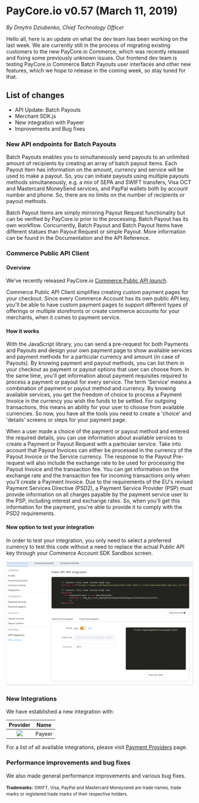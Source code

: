 # **PayCore.io v0.57 (March 11, 2019)**

*By Dmytro Dziubenko, Chief Technology Officer*

Hello all, here is an update on what the dev team has been working on the last week. We are currently still in the process of migrating existing customers to the new  PayCore.io Commerce, which was recently released and fixing some previously unknown issues. Our frontend dev team is testing PayCore.io Commerce Batch Payouts user interfaces and other new features, which we hope to release in the coming week, so stay tuned for that.

## List of changes

-   API Update: Batch Payouts
-   Merchant SDK.js
-   New integration with Payeer
-   Improvements and Bug fixes

### New API endpoints for Batch Payouts

Batch Payouts enables you to simultaneously send payouts to an unlimited amount of recipients by creating an array of batch payout items. Each Payout Item has information on the amount, currency and service will be used to make a payout. So, you can initiate payouts using multiple payouts methods simultaneously, e.g. a mix of SEPA and SWIFT transfers, Visa OCT and Mastercard MoneySend services, and PayPal wallets both by account number and phone. So, there are no limits on the number of recipients or payout methods.

Batch Payout Items are simply mirroring Payout Request functionality but can be verified by  PayCore.io prior to the processing. Batch Payout has its own workflow. Concurrently, Batch Payout and Batch Payout Items have different statues than Payout Request or simple Payout. More information can be found in the Documentation and the API Reference.

### Commerce Public API Client

#### Overview

We’ve recently released  PayCore.io  [Commerce Public API <i class="md-icon">launch</i>](https://swagger.paycore.io/commerce-public/).

 Commerce Public API Client simplifies creating custom payment pages for your checkout. Since every Commerce Account has its own public API key, you'll be able to have custom payment pages to support different types of offerings or multiple storefronts or create commerce accounts for your merchants, when it comes to payment service.

#### How it works

With the JavaScript library, you can send a pre-request for both Payments and Payouts and design your own payment page to show available services and payment methods for a particular currency and amount (in case of Payouts). By knowing payment and payout methods, you can list them in your checkout as payment or payout options that user can choose from. In the same time, you'll get information about payment requisites required to process a payment or payout for every service. The term 'Service' means a combination of payment or payout method and currency. By knowing available services, you get the freedom of choice to process a Payment Invoice in the currency you wish the funds to be settled. For outgoing transactions, this means an ability for your user to choose from available currencies. So now, you have all the tools you need to create a 'choice' and 'details' screens or steps for your payment page.

When a user made a choice of the payment or payout method and entered the required details, you can use information about available services to create a Payment or Payout Request with a particular service. Take into account that Payout Invoices can either be processed in the currency of the Payout Invoice or the Service currency. The response to the Payout Pre-request will also include the exchange rate to be used for processing the Payout Invoice and the transaction fee. You can get information on the exchange rate and the transaction fee for incoming transactions only when you'll create a Payment Invoice. Due to the requirements of the EU's revised Payment Services Directive (PSD2), a Payment Service Provider (PSP) must provide information on all charges payable by the payment service user to the PSP, including interest and exchange rates. So, when you'll get this information for the payment, you're able to provide it to comply with the PSD2 requirements.

#### New option to test your integration

In order to test your integration, you only need to select a preferred currency to test this code without a need to replace the actual Public API key through your Commerce Account SDK Sandbox screen.

[![SDK Sandbox](images/v0.57/sdk_sandbox.png)](images/v0.57/sdk_sandbox.png)

### New Integrations

We have established a new integration with:

  Provider | Name  |
|:-:|:-:|
|<a href ="https://payeer.com/en/" target="_blank" rel="noopener"> <img src="https://static.openfintech.io/payment_providers/payeer/logo.svg?w=70" width="70px"> </a>  | Payeer |

For a list of all available integrations, please visit [Payment Providers](https://dashboard.paycore.io/connect-directory/payment-providers) page.

### Performance improvements and bug fixes

We also made general performance improvements and various bug fixes.

<small><b>Trademarks:</b> SWIFT, Visa, PayPal  and Mastercard Moneysend are trade names, trade marks or registered trade marks of their respective holders.</small>

